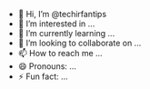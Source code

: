 - 👋 Hi, I’m @techirfantips
- 👀 I’m interested in ...
- 🌱 I’m currently learning ...
- 💞️ I’m looking to collaborate on ...
- 📫 How to reach me ...
- 😄 Pronouns: ...
- ⚡ Fun fact: ...

<!---
techirfantips/techirfantips is a ✨ special ✨ repository because its `README.md` (this file) appears on your GitHub profile.
You can click the Preview link to take a look at your changes.
--->
